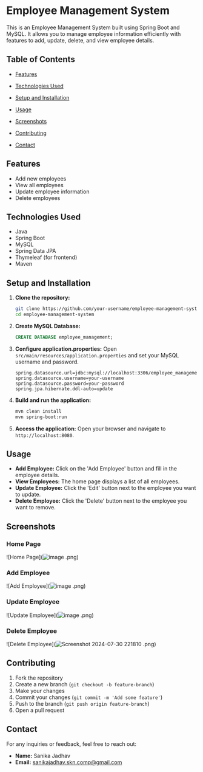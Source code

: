# Employee Management System

This is an Employee Management System built using Spring Boot and MySQL. It allows you to manage employee information efficiently with features to add, update, delete, and view employee details.

## Table of Contents

- [Features](#features)
- [Technologies Used](#technologies-used)
- [Setup and Installation](#setup-and-installation)
- [Usage](#usage)
- [Screenshots](#screenshots)
- [Contributing](#contributing)

- [Contact](#contact)

## Features

- Add new employees
- View all employees
- Update employee information
- Delete employees

## Technologies Used

- Java
- Spring Boot
- MySQL
- Spring Data JPA
- Thymeleaf (for frontend)
- Maven

## Setup and Installation

1. **Clone the repository:**
    ```bash
    git clone https://github.com/your-username/employee-management-system.git
    cd employee-management-system
    ```

2. **Create MySQL Database:**
    ```sql
    CREATE DATABASE employee_management;
    ```

3. **Configure application.properties:**
    Open `src/main/resources/application.properties` and set your MySQL username and password.
    ```properties
    spring.datasource.url=jdbc:mysql://localhost:3306/employee_management
    spring.datasource.username=your-username
    spring.datasource.password=your-password
    spring.jpa.hibernate.ddl-auto=update
    ```

4. **Build and run the application:**
    ```bash
    mvn clean install
    mvn spring-boot:run
    ```

5. **Access the application:**
    Open your browser and navigate to `http://localhost:8080`.

## Usage

- **Add Employee:** Click on the 'Add Employee' button and fill in the employee details.
- **View Employees:** The home page displays a list of all employees.
- **Update Employee:** Click the 'Edit' button next to the employee you want to update.
- **Delete Employee:** Click the 'Delete' button next to the employee you want to remove.

## Screenshots

### Home Page
![Home Page](![image](https://github.com/user-attachments/assets/ad424619-5bb4-4729-840b-6cd8fe9658cf)
.png)

### Add Employee
![Add Employee](![image](https://github.com/user-attachments/assets/6d31ef64-43d4-4a73-b016-a9f1d379284b)
.png)

### Update Employee
![Update Employee](![image](https://github.com/user-attachments/assets/3e28cce0-bdc2-4dfe-af0e-15562299ccf9)
.png)

### Delete Employee
![Delete Employee](![Screenshot 2024-07-30 221810](https://github.com/user-attachments/assets/a90ca483-f634-4b0b-bdd2-10d349a274c2)
.png)

## Contributing

1. Fork the repository
2. Create a new branch (`git checkout -b feature-branch`)
3. Make your changes
4. Commit your changes (`git commit -m 'Add some feature'`)
5. Push to the branch (`git push origin feature-branch`)
6. Open a pull request


## Contact

For any inquiries or feedback, feel free to reach out:

- **Name:** Sanika Jadhav
- **Email:** sanikajadhav.skn.comp@gmail.com
